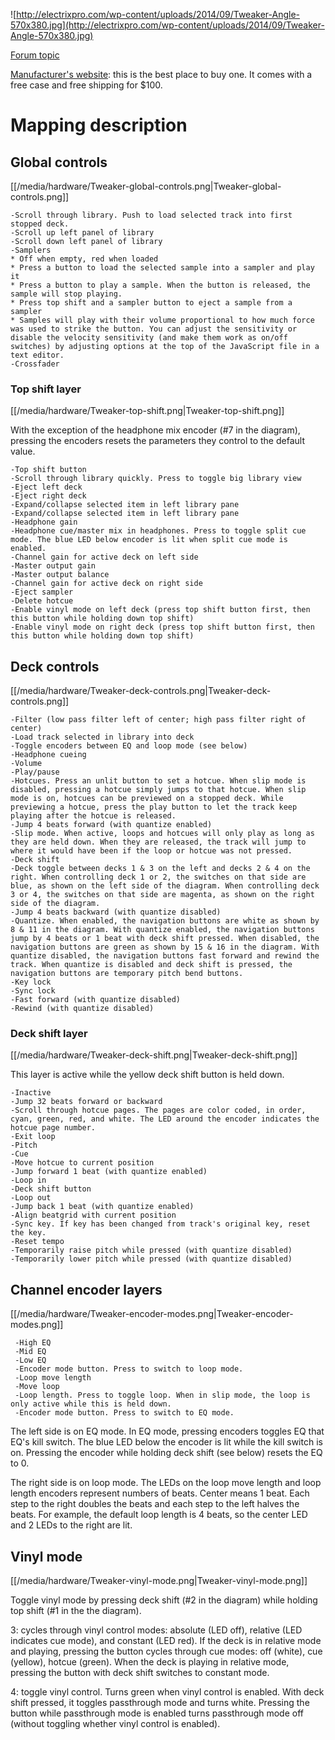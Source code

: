 ![http://electrixpro.com/wp-content/uploads/2014/09/Tweaker-Angle-570x380.jpg](http://electrixpro.com/wp-content/uploads/2014/09/Tweaker-Angle-570x380.jpg)

[Forum topic](http://mixxx.org/forums/viewtopic.php?f=7&t=7189)

[Manufacturer's website](http://electrixpro.com/): this is the best
place to buy one. It comes with a free case and free shipping for $100.

# Mapping description

## Global controls

[[/media/hardware/Tweaker-global-controls.png|Tweaker-global-controls.png]]

    -Scroll through library. Push to load selected track into first stopped deck.
    -Scroll up left panel of library
    -Scroll down left panel of library
    -Samplers
    * Off when empty, red when loaded
    * Press a button to load the selected sample into a sampler and play it
    * Press a button to play a sample. When the button is released, the sample will stop playing.
    * Press top shift and a sampler button to eject a sample from a sampler
    * Samples will play with their volume proportional to how much force was used to strike the button. You can adjust the sensitivity or disable the velocity sensitivity (and make them work as on/off switches) by adjusting options at the top of the JavaScript file in a text editor.
    -Crossfader

### Top shift layer

[[/media/hardware/Tweaker-top-shift.png|Tweaker-top-shift.png]]

With the exception of the headphone mix encoder (\#7 in the diagram),
pressing the encoders resets the parameters they control to the default
value.

    -Top shift button
    -Scroll through library quickly. Press to toggle big library view
    -Eject left deck
    -Eject right deck
    -Expand/collapse selected item in left library pane
    -Expand/collapse selected item in left library pane
    -Headphone gain
    -Headphone cue/master mix in headphones. Press to toggle split cue mode. The blue LED below encoder is lit when split cue mode is enabled.
    -Channel gain for active deck on left side
    -Master output gain
    -Master output balance
    -Channel gain for active deck on right side
    -Eject sampler
    -Delete hotcue
    -Enable vinyl mode on left deck (press top shift button first, then this button while holding down top shift)
    -Enable vinyl mode on right deck (press top shift button first, then this button while holding down top shift)

## Deck controls

[[/media/hardware/Tweaker-deck-controls.png|Tweaker-deck-controls.png]]

    -Filter (low pass filter left of center; high pass filter right of center)
    -Load track selected in library into deck
    -Toggle encoders between EQ and loop mode (see below)
    -Headphone cueing
    -Volume
    -Play/pause
    -Hotcues. Press an unlit button to set a hotcue. When slip mode is disabled, pressing a hotcue simply jumps to that hotcue. When slip mode is on, hotcues can be previewed on a stopped deck. While previewing a hotcue, press the play button to let the track keep playing after the hotcue is released.
    -Jump 4 beats forward (with quantize enabled)
    -Slip mode. When active, loops and hotcues will only play as long as they are held down. When they are released, the track will jump to where it would have been if the loop or hotcue was not pressed. 
    -Deck shift
    -Deck toggle between decks 1 & 3 on the left and decks 2 & 4 on the right. When controlling deck 1 or 2, the switches on that side are blue, as shown on the left side of the diagram. When controlling deck 3 or 4, the switches on that side are magenta, as shown on the right side of the diagram.
    -Jump 4 beats backward (with quantize disabled)
    -Quantize. When enabled, the navigation buttons are white as shown by 8 & 11 in the diagram. With quantize enabled, the navigation buttons jump by 4 beats or 1 beat with deck shift pressed. When disabled, the navigation buttons are green as shown by 15 & 16 in the diagram. With quantize disabled, the navigation buttons fast forward and rewind the track. When quantize is disabled and deck shift is pressed, the navigation buttons are temporary pitch bend buttons.
    -Key lock
    -Sync lock
    -Fast forward (with quantize disabled)
    -Rewind (with quantize disabled)

### Deck shift layer

[[/media/hardware/Tweaker-deck-shift.png|Tweaker-deck-shift.png]]

This layer is active while the yellow deck shift button is held down.

    -Inactive
    -Jump 32 beats forward or backward
    -Scroll through hotcue pages. The pages are color coded, in order, cyan, green, red, and white. The LED around the encoder indicates the hotcue page number.
    -Exit loop
    -Pitch
    -Cue
    -Move hotcue to current position
    -Jump forward 1 beat (with quantize enabled)
    -Loop in
    -Deck shift button
    -Loop out
    -Jump back 1 beat (with quantize enabled)
    -Align beatgrid with current position
    -Sync key. If key has been changed from track's original key, reset the key.
    -Reset tempo
    -Temporarily raise pitch while pressed (with quantize disabled)
    -Temporarily lower pitch while pressed (with quantize disabled)

## Channel encoder layers

[[/media/hardware/Tweaker-encoder-modes.png|Tweaker-encoder-modes.png]]

``` 
 -High EQ
 -Mid EQ
 -Low EQ
 -Encoder mode button. Press to switch to loop mode.
 -Loop move length
 -Move loop
 -Loop length. Press to toggle loop. When in slip mode, the loop is only active while this is held down.
 -Encoder mode button. Press to switch to EQ mode.
```

The left side is on EQ mode. In EQ mode, pressing encoders toggles EQ
that EQ's kill switch. The blue LED below the encoder is lit while the
kill switch is on. Pressing the encoder while holding deck shift (see
below) resets the EQ to 0.

The right side is on loop mode. The LEDs on the loop move length and
loop length encoders represent numbers of beats. Center means 1 beat.
Each step to the right doubles the beats and each step to the left
halves the beats. For example, the default loop length is 4 beats, so
the center LED and 2 LEDs to the right are lit.

## Vinyl mode

[[/media/hardware/Tweaker-vinyl-mode.png|Tweaker-vinyl-mode.png]]

Toggle vinyl mode by pressing deck shift (\#2 in the diagram) while
holding top shift (\#1 in the the diagram).

3: cycles through vinyl control modes: absolute (LED off), relative (LED
indicates cue mode), and constant (LED red). If the deck is in relative
mode and playing, pressing the button cycles through cue modes: off
(white), cue (yellow), hotcue (green). When the deck is playing in
relative mode, pressing the button with deck shift switches to constant
mode.

4: toggle vinyl control. Turns green when vinyl control is enabled. With
deck shift pressed, it toggles passthrough mode and turns white.
Pressing the button while passthrough mode is enabled turns passthrough
mode off (without toggling whether vinyl control is enabled).
